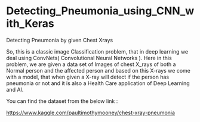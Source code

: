 # Detecting_Pneumonia_using_CNN_with_Keras
Detecting Pneumonia by given Chest Xrays

So, this is a classic image Classification problem, that in deep learning we deal using ConvNets( Convolutional Neural Networks ).
Here in this problem, we are given a data set of Images of chest X_rays of both a Normal person and the affected person and based on this 
X-rays we come with a model, that when given a X-ray will detect if the person has pneumonia or not and it is also a Health Care application
of Deep Learning and AI.

You can find the dataset from the below link :

https://www.kaggle.com/paultimothymooney/chest-xray-pneumonia
